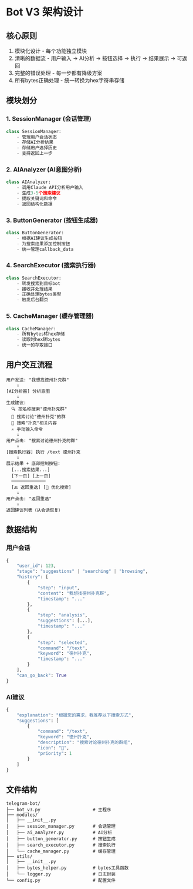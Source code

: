 # Bot V3 架构设计

## 核心原则
1. 模块化设计 - 每个功能独立模块
2. 清晰的数据流 - 用户输入 → AI分析 → 按钮选择 → 执行 → 结果展示 → 可返回
3. 完整的错误处理 - 每一步都有降级方案
4. 所有bytes正确处理 - 统一转换为hex字符串存储

## 模块划分

### 1. SessionManager (会话管理)
```python
class SessionManager:
    - 管理用户会话状态
    - 存储AI分析结果
    - 存储用户选择历史
    - 支持返回上一步
```

### 2. AIAnalyzer (AI意图分析)
```python
class AIAnalyzer:
    - 调用Claude API分析用户输入
    - 生成3-5个搜索建议
    - 提取关键词和命令
    - 返回结构化数据
```

### 3. ButtonGenerator (按钮生成器)
```python
class ButtonGenerator:
    - 根据AI建议生成按钮
    - 为搜索结果添加控制按钮
    - 统一管理callback_data
```

### 4. SearchExecutor (搜索执行器)
```python
class SearchExecutor:
    - 转发搜索到目标bot
    - 接收并处理结果
    - 正确处理bytes类型
    - 触发后台翻页
```

### 5. CacheManager (缓存管理器) 
```python
class CacheManager:
    - 所有bytes转hex存储
    - 读取时hex转bytes
    - 统一的存取接口
```

## 用户交互流程

```
用户发送: "我想找德州扑克群"
    ↓
[AI分析器] 分析意图
    ↓
生成建议:
  🔍 按名称搜索"德州扑克群"
  💬 搜索讨论"德州扑克"的群
  🎯 搜索"扑克"相关内容
  ✍️ 手动输入命令
    ↓
用户点击: "搜索讨论德州扑克的群"
    ↓
[搜索执行器] 执行 /text 德州扑克
    ↓
展示结果 + 底部控制按钮:
  [...搜索结果...]
  [下一页] [上一页]
  ─────────────
  [🔙 返回重选] [🔄 优化搜索]
    ↓
用户点击: "返回重选"
    ↓
返回建议列表（从会话恢复）
```

## 数据结构

### 用户会话
```python
{
    "user_id": 123,
    "stage": "suggestions" | "searching" | "browsing",
    "history": [
        {
            "step": "input",
            "content": "我想找德州扑克群",
            "timestamp": "..."
        },
        {
            "step": "analysis",
            "suggestions": [...],
            "timestamp": "..."
        },
        {
            "step": "selected",
            "command": "/text",
            "keyword": "德州扑克",
            "timestamp": "..."
        }
    ],
    "can_go_back": True
}
```

### AI建议
```python
{
    "explanation": "根据您的需求，我推荐以下搜索方式",
    "suggestions": [
        {
            "command": "/text",
            "keyword": "德州扑克",
            "description": "搜索讨论德州扑克的群组",
            "icon": "💬",
            "priority": 1
        }
    ]
}
```

## 文件结构

```
telegram-bot/
├── bot_v3.py                    # 主程序
├── modules/
│   ├── __init__.py
│   ├── session_manager.py       # 会话管理
│   ├── ai_analyzer.py           # AI分析
│   ├── button_generator.py      # 按钮生成
│   ├── search_executor.py       # 搜索执行
│   └── cache_manager.py         # 缓存管理
├── utils/
│   ├── __init__.py
│   ├── bytes_helper.py          # bytes工具函数
│   └── logger.py                # 日志封装
└── config.py                    # 配置文件
```
